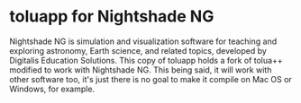 # toluapp for Nightshade NG

Nightshade NG is simulation and visualization software for teaching and exploring astronomy, Earth science, and related topics, developed by Digitalis Education Solutions. This copy of toluapp holds a fork of tolua++ modified to work with Nightshade NG. This being said, it will work with other software too, it's just there is no goal to make it compile on Mac OS or Windows, for example.
